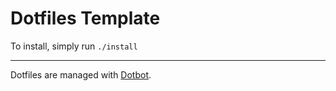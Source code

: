 Dotfiles Template
=================

To install, simply run `./install`

---
Dotfiles are managed with [Dotbot](https://github.com/anishathalye/dotbot).
